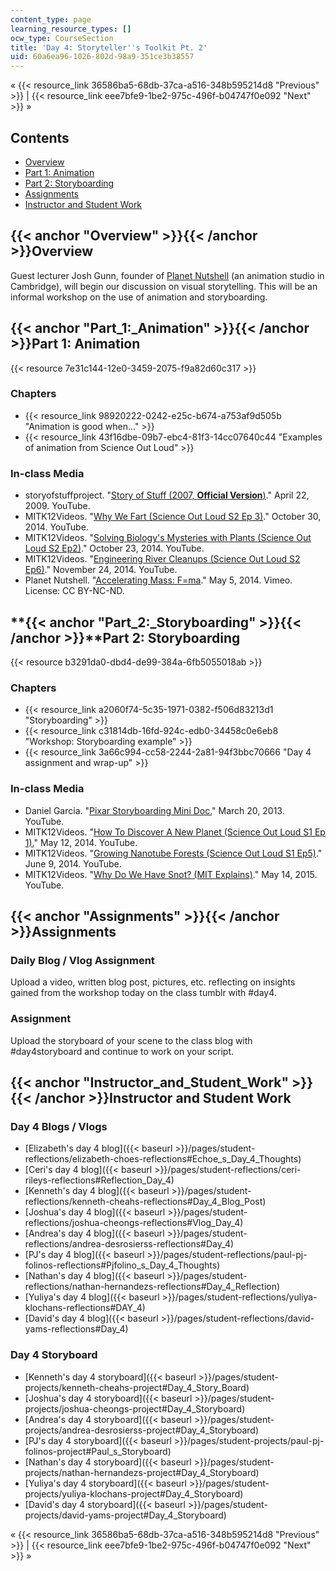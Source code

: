```yaml
---
content_type: page
learning_resource_types: []
ocw_type: CourseSection
title: 'Day 4: Storyteller''s Toolkit Pt. 2'
uid: 60a6ea96-1026-802d-98a9-351ce3b38557
---
```


« {{< resource_link 36586ba5-68db-37ca-a516-348b595214d8 "Previous" >}} | {{< resource_link eee7bfe9-1be2-975c-496f-b04747f0e092 "Next" >}} »

Contents
--------

*   [Overview](#Overview)
*   [Part 1: Animation](#Part_1:_Animation)
*   [Part 2: Storyboarding](#Part_2:_Storyboarding)
*   [Assignments](#Assignments)
*   [Instructor and Student Work](#Instructor_and_Student_Work)

{{< anchor "Overview" >}}{{< /anchor >}}Overview
------------------------------------------------

Guest lecturer Josh Gunn, founder of [Planet Nutshell](http://planetnutshell.com/) (an animation studio in Cambridge), will begin our discussion on visual storytelling. This will be an informal workshop on the use of animation and storyboarding.

{{< anchor "Part_1:_Animation" >}}{{< /anchor >}}Part 1: Animation
------------------------------------------------------------------

{{< resource 7e31c144-12e0-3459-2075-f9a82d60c317 >}}

### Chapters

*   {{< resource_link 98920222-0242-e25c-b674-a753af9d505b "Animation is good when..." >}}
*   {{< resource_link 43f16dbe-09b7-ebc4-81f3-14cc07640c44 "Examples of animation from Science Out Loud" >}}

### In-class Media

*   storyofstuffproject. "[Story of Stuff (2007, **Official Version**)](https://youtu.be/9GorqroigqM)." April 22, 2009. YouTube.
*   MITK12Videos. "[Why We Fart (Science Out Loud S2 Ep 3)](https://youtu.be/R1kxajH629A)." October 30, 2014. YouTube.
*   MITK12Videos. "[Solving Biology's Mysteries with Plants (Science Out Loud S2 Ep2)](https://youtu.be/K9mhXBOhuHU)." October 23, 2014. YouTube.
*   MITK12Videos. "[Engineering River Cleanups (Science Out Loud S2 Ep6)](https://youtu.be/oiHNdcdU1pM)." November 24, 2014. YouTube.
*   Planet Nutshell. "[Accelerating Mass: F=ma](https://vimeo.com/94019868)." May 5, 2014. Vimeo. License: CC BY-NC-ND.

**{{< anchor "Part_2:_Storyboarding" >}}{{< /anchor >}}**Part 2: Storyboarding
------------------------------------------------------------------------------

{{< resource b3291da0-dbd4-de99-384a-6fb5055018ab >}}

### Chapters

*   {{< resource_link a2060f74-5c35-1971-0382-f506d83213d1 "Storyboarding" >}}
*   {{< resource_link c31814db-16fd-924c-edb0-34458c0e6eb8 "Workshop: Storyboarding example" >}}
*   {{< resource_link 3a66c994-cc58-2244-2a81-94f3bbc70666 "Day 4 assignment and wrap-up" >}}

### In-class Media

*   Daniel Garcia. "[Pixar Storyboarding Mini Doc.](https://youtu.be/7LKPVAIcDXY)" March 20, 2013. YouTube.
*   MITK12Videos. "[How To Discover A New Planet (Science Out Loud S1 Ep 1).](https://youtu.be/4RarO2wS14Q)" May 12, 2014. YouTube.
*   MITK12Videos. "[Growing Nanotube Forests (Science Out Loud S1 Ep5)](https://youtu.be/lVnHIjwIByw)." June 9, 2014. YouTube.
*   MITK12Videos. "[Why Do We Have Snot? (MIT Explains)](https://youtu.be/zDo-UG3i75o)." May 14, 2015. YouTube.

{{< anchor "Assignments" >}}{{< /anchor >}}Assignments
------------------------------------------------------

### Daily Blog / Vlog Assignment

Upload a video, written blog post, pictures, etc. reflecting on insights gained from the workshop today on the class tumblr with #day4.

### Assignment

Upload the storyboard of your scene to the class blog with #day4storyboard and continue to work on your script.

{{< anchor "Instructor_and_Student_Work" >}}{{< /anchor >}}Instructor and Student Work
--------------------------------------------------------------------------------------

### Day 4 Blogs / Vlogs

*   [Elizabeth's day 4 blog]({{< baseurl >}}/pages/student-reflections/elizabeth-choes-reflections#Echoe_s_Day_4_Thoughts)
*   [Ceri's day 4 blog]({{< baseurl >}}/pages/student-reflections/ceri-rileys-reflections#Reflection_Day_4)
*   [Kenneth's day 4 blog]({{< baseurl >}}/pages/student-reflections/kenneth-cheahs-reflections#Day_4_Blog_Post)
*   [Joshua's day 4 blog]({{< baseurl >}}/pages/student-reflections/joshua-cheongs-reflections#Vlog_Day_4)
*   [Andrea's day 4 blog]({{< baseurl >}}/pages/student-reflections/andrea-desrosierss-reflections#Day_4)
*   [PJ's day 4 blog]({{< baseurl >}}/pages/student-reflections/paul-pj-folinos-reflections#Pjfolino_s_Day_4_Thoughts)
*   [Nathan's day 4 blog]({{< baseurl >}}/pages/student-reflections/nathan-hernandezs-reflections#Day_4_Reflection)
*   [Yuliya's day 4 blog]({{< baseurl >}}/pages/student-reflections/yuliya-klochans-reflections#DAY_4)
*   [David's day 4 blog]({{< baseurl >}}/pages/student-reflections/david-yams-reflections#Day_4)

### Day 4 Storyboard

*   [Kenneth's day 4 storyboard]({{< baseurl >}}/pages/student-projects/kenneth-cheahs-project#Day_4_Story_Board)
*   [Joshua's day 4 storyboard]({{< baseurl >}}/pages/student-projects/joshua-cheongs-project#Day_4_Storyboard)
*   [Andrea's day 4 storyboard]({{< baseurl >}}/pages/student-projects/andrea-desrosierss-project#Day_4_Storyboard)
*   [PJ's day 4 storyboard]({{< baseurl >}}/pages/student-projects/paul-pj-folinos-project#Paul_s_Storyboard)
*   [Nathan's day 4 storyboard]({{< baseurl >}}/pages/student-projects/nathan-hernandezs-project#Day_4_Storyboard)
*   [Yuliya's day 4 storyboard]({{< baseurl >}}/pages/student-projects/yuliya-klochans-project#Day_4_Storyboard)
*   [David's day 4 storyboard]({{< baseurl >}}/pages/student-projects/david-yams-project#Day_4_Storyboard)

« {{< resource_link 36586ba5-68db-37ca-a516-348b595214d8 "Previous" >}} | {{< resource_link eee7bfe9-1be2-975c-496f-b04747f0e092 "Next" >}} »